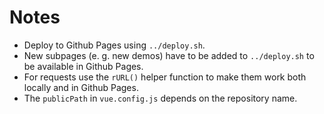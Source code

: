 # Notes

- Deploy to Github Pages using `../deploy.sh`.
- New subpages (e. g. new demos) have to be added to `../deploy.sh` to be available in Github Pages.
- For requests use the `rURL()` helper function to make them work both locally and in Github Pages.
- The `publicPath` in `vue.config.js` depends on the repository name.